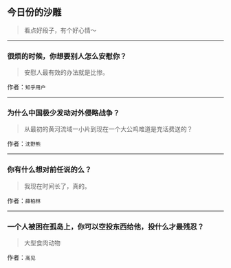 ## 今日份的沙雕

> 看点好段子，有个好心情～


 
---

### 很烦的时候，你想要别人怎么安慰你？

> 安慰人最有效的办法就是比惨。


作者：`知乎用户`

---

### 为什么中国极少发动对外侵略战争？

> 从最初的黄河流域一小片到现在一个大公鸡难道是充话费送的？


作者：`沈野熊`

---

### 你有什么想对前任说的么？

> 我现在时间长了，真的。


作者：`薛柏林`

---

### 一个人被困在孤岛上，你可以空投东西给他，投什么才最残忍？

> 大型食肉动物


作者：`高见`